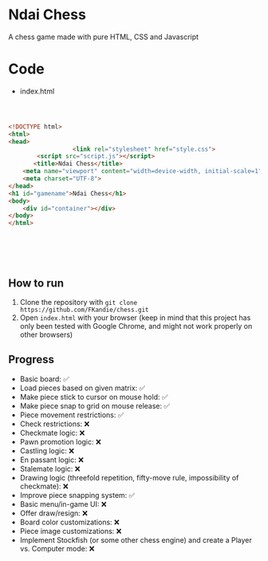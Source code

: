 # Ndai Chess 

A chess game made with pure HTML, CSS and Javascript

# Code
- index.html
```HTML



<!DOCTYPE html>
<html>
<head>
				  <link rel="stylesheet" href="style.css">
        <script src="script.js"></script>
       <title>Ndai Chess</title>
    <meta name="viewport" content="width=device-width, initial-scale=1">
    <meta charset="UTF-8">
</head>
<h1 id="gamename">Ndai Chess</h1>
<body>
    <div id="container"></div>
</body>
</html>







```

## How to run

1. Clone the repository with `git clone https://github.com/FKandie/chess.git`
2. Open `index.html` with your browser (keep in mind that this project has only been tested with Google Chrome, and might not work properly on other browsers)

## Progress

- Basic board: :white_check_mark: 
- Load pieces based on given matrix: :white_check_mark: 
- Make piece stick to cursor on mouse hold: :white_check_mark:
- Make piece snap to grid on mouse release: :white_check_mark:
- Piece movement restrictions: :white_check_mark:
- Check restrictions: :x:
- Checkmate logic: :x:
- Pawn promotion logic: :x:
- Castling logic: :x:
- En passant logic: :x:
- Stalemate logic: :x:
- Drawing logic (threefold repetition, fifty-move rule, impossibility of checkmate): :x:
- Improve piece snapping system: :white_check_mark:
- Basic menu/in-game UI: :x:
- Offer draw/resign: :x:
- Board color customizations: :x:
- Piece image customizations: :x:
- Implement Stockfish (or some other chess engine) and create a Player vs. Computer mode: :x:
